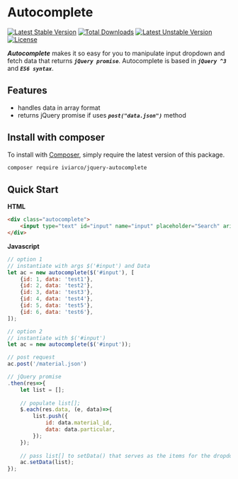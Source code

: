 Autocomplete
======
[![Latest Stable Version](https://poser.pugx.org/iviarco/jquery-autocomplete/v/stable)](https://packagist.org/packages/iviarco/jquery-autocomplete)
[![Total Downloads](https://poser.pugx.org/iviarco/jquery-autocomplete/downloads)](https://packagist.org/packages/iviarco/jquery-autocomplete)
[![Latest Unstable Version](https://poser.pugx.org/iviarco/jquery-autocomplete/v/unstable)](https://packagist.org/packages/iviarco/jquery-autocomplete)
[![License](https://poser.pugx.org/iviarco/jquery-autocomplete/license)](https://packagist.org/packages/iviarco/jquery-autocomplete)

***Autocomplete*** makes it so easy for you to manipulate input dropdown and fetch data that returns ***`jQuery promise`***. Autocomplete is based in ***`jQuery ^3`*** and ***`ES6 syntax`***.

## Features

 * handles data in array format
 * returns jQuery promise if uses ***`post("data.json")`*** method


## Install with composer

To install with [Composer](https://getcomposer.org/), simply require the
latest version of this package.

```bash
composer require iviarco/jquery-autocomplete
```

## Quick Start

**HTML**
```html
<div class="autocomplete">
	<input type="text" id="input" name="input" placeholder="Search" aria-label="Search"/>
</div>
```

**Javascript**


```js
// option 1
// instantiate with args $('#input') and Data
let ac = new autocomplete($('#input'), [
	{id: 1, data: 'test1'},
	{id: 2, data: 'test2'},
	{id: 3, data: 'test3'},
	{id: 4, data: 'test4'},
	{id: 5, data: 'test5'},
	{id: 6, data: 'test6'},
]);
```

```js
// option 2
// instantiate with $('#input')
let ac = new autocomplete($('#input'));

// post request
ac.post('/material.json')

// jQuery promise
.then(res=>{
	let list = [];
    
    // populate list[];
	$.each(res.data, (e, data)=>{
		list.push({
			id: data.material_id,
			data: data.particular,
		});
	});
    
    // pass list[] to setData() that serves as the items for the dropdown.
	ac.setData(list);
});